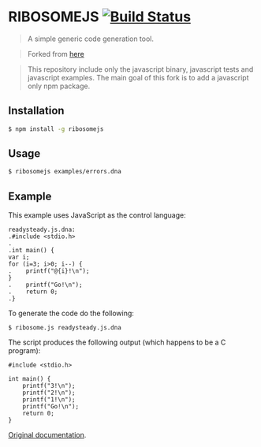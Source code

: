 # RIBOSOMEJS [![Build Status](https://travis-ci.org/01BTC10/ribosomejs.svg?branch=master)](https://travis-ci.org/01BTC10/ribosomejs)

> A simple generic code generation tool.

> Forked from [here](https://github.com/sustrik/ribosome/)

> This repository include only the javascript binary, javascript tests and javascript examples. The main goal of this fork is to add a javascript only npm package.

## Installation

```sh
$ npm install -g ribosomejs
```

## Usage

```sh
$ ribosomejs examples/errors.dna
```

## Example

This example uses JavaScript as the control language:

```
readysteady.js.dna:
.#include <stdio.h>
.
.int main() {
var i;
for (i=3; i>0; i--) {
.    printf("@{i}!\n");
}
.    printf("Go!\n");
.    return 0;
.}

```

To generate the code do the following:

```
$ ribosome.js readysteady.js.dna
```

The script produces the following output (which happens to be a C program):

```
#include <stdio.h>

int main() {
    printf("3!\n");
    printf("2!\n");
    printf("1!\n");
    printf("Go!\n");
    return 0;
}
```

[Original documentation](http://sustrik.github.io/ribosome/).
